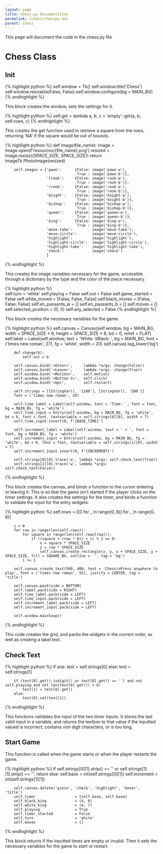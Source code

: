```yaml
---
layout: page
title: Chess.py Documentation
permalink: /chess/chesspy-doc
parent: Chess
---
```


This page will document the code in the chess.py file

<h1>Chess Class</h1>

<h2>Init</h2>

{% highlight python %}
        self.window = Tk()
        self.window.title('Chess')
        self.window.resizable(False, False)
        self.window.configure(bg = MAIN_BG)
{% endhighlight %}

This block creates the window, sets the settings for it.

{% highlight python %}
        self.get = lambda a, b, c = 'empty': get(a, b, self.rows, c)
{% endhighlight %}

This creates the get function used to retrieve a square from the rows, returning 'NA' if the square would be out of bounds. 
        
{% highlight python %}
        def image(file_name):
            image = Image.open(f'resources/{file_name}.png')
            resized = image.resize((SPACE_SIZE, SPACE_SIZE))
            return ImageTk.PhotoImage(resized)
        
        self.images = {'pawn':      {False: image('pawn-w'), 
                                     True : image('pawn-b')}, 
                       'lrook':     {False: image('rook-w'), 
                                     True : image('rook-b')}, 
                       'rrook':     {False: image('rook-w'), 
                                     True : image('rook-b')}, 
                       'knight':    {False: image('knight-w'), 
                                     True : image('knight-b')}, 
                       'bishop':    {False: image('bishop-w'), 
                                     True : image('bishop-b')}, 
                       'queen':     {False: image('queen-w'), 
                                     True : image('queen-b')}, 
                       'king':      {False: image('king-w'), 
                                     True : image('king-b')},
                       'move-take':         image('move-take'), 
                       'move-circle':       image('move-circle'), 
                       'highlight':         image('highlight'), 
                       'highlight-circle':  image('highlight-circle'), 
                       'highlight-take':    image('highlight-take'), 
                       'check':             image('check')
                       }
{% endhighlight %}

This creates the image variables necessary for the game, accessible through a dictionary by the type and the color of the piece necessary. 

{% highlight python %}      
        self.turn               = 'white'
        self.playing            = False
        self.out                = False
        self.game_started       = False
        self.white_moved        = [False, False, False]
        self.black_moves        = [False, False, False]
        self.en_passants_w      = []
        self.en_passants_b      = []
        self.moves              = []
        self.selected_position = (0, 0)
        self.any_selected = False
{% endhighlight %}

This block creates the necessary variables for the game. 
            
{% highlight python %}
        self.canvas = Canvas(self.window, bg = MAIN_BG, width = SPACE_SIZE * 8, height = SPACE_SIZE * 8, bd = 0, relief = FLAT)
        self.label = Label(self.window, text = 'White: \tBlack: ', bg = MAIN_BG, font = ('times new roman', 27), fg = 'white', width = 20)
        self.canvas.tag_lower('bg')
            
        def change(b):
            self.out = b
            
        self.canvas.bind('<Enter>',     lambda *args: change(False))
        self.canvas.bind('<Leave>',     lambda *args: change(True))
        self.window.bind('<Motion>',    self.motion)
        self.window.bind('<Button-1>',  self.click)
        self.window.bind('<Up>',        self.restart)
        
        self.strings = [[StringVar(), '1200'], [StringVar(), '500']]
        font = ('times new roman', 20)
        
        self.time_label = Label(self.window, text = 'Time: ', font = font, bg = MAIN_BG, fg = 'white')
        self.time_input = Entry(self.window, bg = MAIN_BG, fg = 'white', bd = 0, font = font, textvariable = self.strings[0][0], width = 7)
        self.time_input.insert(0, f'{BASE_TIME}')
        
        self.increment_label = Label(self.window, text = ' + ', font = font, bg = MAIN_BG, fg = 'white')
        self.increment_input = Entry(self.window, bg = MAIN_BG, fg = 'white', bd = 0, font = font, textvariable = self.strings[1][0], width = 7)
        self.increment_input.insert(0, f'{INCREMENT}')

        self.strings[0][0].trace('w', lambda *args: self.check_text(True))
        self.strings[1][0].trace('w', lambda *args: self.check_text(False))
{% endhighlight %}

This block creates the canvas, and binds a function to the cursor entering or leaving it. This is so that the game isn't started if the player clicks on the timer settings. It also creates the settings for the timer, and binds a function to validate the input for the entry widgets. 
        
{% highlight python %}
        self.rows = [[0 for _ in range(0, 8)] for _ in range(0, 8)]
        
        i = 0
        for row in range(len(self.rows)):
            for square in range(len(self.rows[row])):
                if ((square + (row * 8)) + i) % 2 == 0:
                    x = square * SPACE_SIZE
                    y = row * SPACE_SIZE
                    self.canvas.create_rectangle(x, y, x + SPACE_SIZE, y + SPACE_SIZE, fill = SQUARE_BG, outline = '', tag = 'bg')
            i += 1
        
        self.canvas.create_text(500, 400, text = 'Chess\nPress anywhere to play', font = ('times new roman', 55), justify = CENTER, tag = 'title')

        self.canvas.pack(side = BOTTOM)
        self.label.pack(side = RIGHT)
        self.time_label.pack(side = LEFT)
        self.time_input.pack(side = LEFT)
        self.increment_label.pack(side = LEFT)
        self.increment_input.pack(side = LEFT)
        
        self.window.mainloop()
{% endhighlight %}

This code creates the grid, and packs the widgets in the correct order, as well as creating a label text. 

<h2>Check Text</h2>
{% highlight python %}
if one:
            test = self.strings[0]
        else:
            test = self.strings[1]
        
        if (test[0].get().isdigit() or test[0].get() == '') and not self.playing and not len(test[0].get()) > 6:
            test[1] = test[0].get()
        else:
            test[0].set(test[1])
{% endhighlight %}

This functions validates the input of the two timer inputs. It stores the last valid input in a variable, and returns the textbox to that value if the inputted valued is incorrect, contains non digit characters, or is too long. 

<h2>Start Game</h2>

This function is called when the game starts or when the player restarts the game. 

{% highlight python %}
        if self.strings[0][1].strip() == '' or self.strings[1][1].strip() == '':
            return
        else:
            self.base = int(self.strings[0][1])
            self.increment = int(self.strings[1][1])
        
        self.canvas.delete('piece', 'check', 'highlight', 'hover', 'title')
        self.timer                  = [self.base, self.base]
        self.black_king             = (4, 0)
        self.white_king             = (4, 7)
        self.playing                = True
        self.timer_started          = False
        self.turn                   = 'white'
        self.moves                  = []
{% endhighlight %}

This block returns if the inputted times are empty or invalid. Then it sets the necessary variables for the game to start or restart. 
